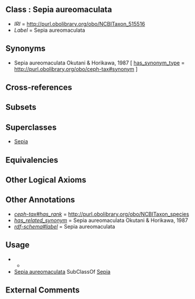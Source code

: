 
## Class : Sepia aureomaculata

 * *IRI* = http://purl.obolibrary.org/obo/NCBITaxon_515516
 * *Label* = Sepia aureomaculata

## Synonyms

 * Sepia aureomaculata Okutani & Horikawa, 1987 [ [has_synonym_type](../../pe/oboInOwl#hasSynonymType.md) = http://purl.obolibrary.org/obo/ceph-tax#synonym ]

## Cross-references


## Subsets


## Superclasses

 * [Sepia](../../NCBITaxon/09/NCBITaxon_6609.md)

## Equivalencies


## Other Logical Axioms


## Other Annotations

 * *[ceph-tax#has_rank](../../ceph-tax#has/nk/ceph-tax#has_rank.md)* = http://purl.obolibrary.org/obo/NCBITaxon_species
 * *[has_related_synonym](../../ym/oboInOwl#hasRelatedSynonym.md)* = Sepia aureomaculata Okutani & Horikawa, 1987
 * *[rdf-schema#label](../../el/rdf-schema#label.md)* = Sepia aureomaculata

## Usage

 * -
 * [Sepia aureomaculata](../../NCBITaxon/16/NCBITaxon_515516.md) SubClassOf [Sepia](../../NCBITaxon/09/NCBITaxon_6609.md)

## External Comments

